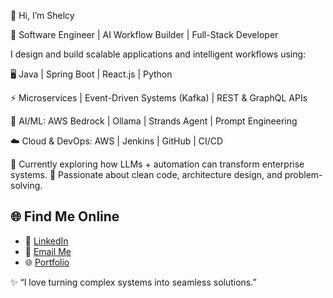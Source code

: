 👋 Hi, I’m Shelcy

🚀 Software Engineer | AI Workflow Builder | Full-Stack Developer

I design and build scalable applications and intelligent workflows using:

🖥️ Java | Spring Boot | React.js | Python

⚡ Microservices | Event-Driven Systems (Kafka) | REST & GraphQL APIs

🤖 AI/ML: AWS Bedrock | Ollama | Strands Agent | Prompt Engineering

☁️ Cloud & DevOps: AWS | Jenkins | GitHub | CI/CD

🌱 Currently exploring how LLMs + automation can transform enterprise systems.
📌 Passionate about clean code, architecture design, and problem-solving.

## 🌐 Find Me Online  

- 💼 [LinkedIn](https://www.linkedin.com/in/shelcygovada1704) 
- 📧 [Email Me](mailto:shelcygovada44@gmail.com)  
- 🌐 [Portfolio](https://yourportfolio.com)  


✨ “I love turning complex systems into seamless solutions.”
